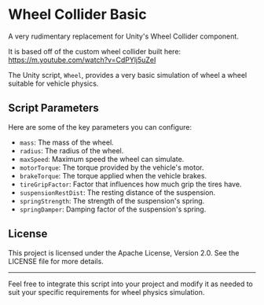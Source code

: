 # Wheel Collider Basic
 A very rudimentary replacement for Unity's Wheel Collider component.

 It is based off of the custom wheel collider built here:
 https://m.youtube.com/watch?v=CdPYlj5uZeI

 The Unity script, `Wheel`, provides a very basic simulation of wheel a wheel suitable for vehicle physics.

 
 ## Script Parameters
 
 Here are some of the key parameters you can configure:
 
 - `mass`: The mass of the wheel.
 - `radius`: The radius of the wheel.
 - `maxSpeed`: Maximum speed the wheel can simulate.
 - `motorTorque`: The torque provided by the vehicle's motor.
 - `brakeTorque`: The torque applied when the vehicle brakes.
 - `tireGripFactor`: Factor that influences how much grip the tires have.
 - `suspensionRestDist`: The resting distance of the suspension.
 - `springStrength`: The strength of the suspension's spring.
 - `springDamper`: Damping factor of the suspension's spring.
 
 ## License
 
 This project is licensed under the Apache License, Version 2.0. See the LICENSE file for more details.
 
 ---
 
 Feel free to integrate this script into your project and modify it as needed to suit your specific requirements for wheel physics simulation.
